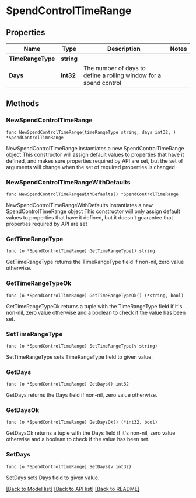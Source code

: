 # SpendControlTimeRange

## Properties

Name | Type | Description | Notes
------------ | ------------- | ------------- | -------------
**TimeRangeType** | **string** |  | 
**Days** | **int32** | The number of days to define a rolling window for a spend control | 

## Methods

### NewSpendControlTimeRange

`func NewSpendControlTimeRange(timeRangeType string, days int32, ) *SpendControlTimeRange`

NewSpendControlTimeRange instantiates a new SpendControlTimeRange object
This constructor will assign default values to properties that have it defined,
and makes sure properties required by API are set, but the set of arguments
will change when the set of required properties is changed

### NewSpendControlTimeRangeWithDefaults

`func NewSpendControlTimeRangeWithDefaults() *SpendControlTimeRange`

NewSpendControlTimeRangeWithDefaults instantiates a new SpendControlTimeRange object
This constructor will only assign default values to properties that have it defined,
but it doesn't guarantee that properties required by API are set

### GetTimeRangeType

`func (o *SpendControlTimeRange) GetTimeRangeType() string`

GetTimeRangeType returns the TimeRangeType field if non-nil, zero value otherwise.

### GetTimeRangeTypeOk

`func (o *SpendControlTimeRange) GetTimeRangeTypeOk() (*string, bool)`

GetTimeRangeTypeOk returns a tuple with the TimeRangeType field if it's non-nil, zero value otherwise
and a boolean to check if the value has been set.

### SetTimeRangeType

`func (o *SpendControlTimeRange) SetTimeRangeType(v string)`

SetTimeRangeType sets TimeRangeType field to given value.


### GetDays

`func (o *SpendControlTimeRange) GetDays() int32`

GetDays returns the Days field if non-nil, zero value otherwise.

### GetDaysOk

`func (o *SpendControlTimeRange) GetDaysOk() (*int32, bool)`

GetDaysOk returns a tuple with the Days field if it's non-nil, zero value otherwise
and a boolean to check if the value has been set.

### SetDays

`func (o *SpendControlTimeRange) SetDays(v int32)`

SetDays sets Days field to given value.



[[Back to Model list]](../README.md#documentation-for-models) [[Back to API list]](../README.md#documentation-for-api-endpoints) [[Back to README]](../README.md)


